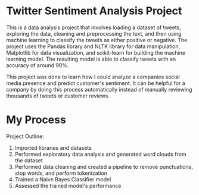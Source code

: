# Twitter Sentiment Analysis Project

This is a data analysis project that involves loading a dataset of tweets, exploring the data, cleaning and preprocessing the text, and then using machine learning to classify the tweets as either positive or negative. The project uses the Pandas library and NLTK library for data manipulation, Matplotlib for data visualization, and scikit-learn for building the machine learning model. The resulting model is able to classify tweets with an accuracy of around 90%.

This project was done to learn how I could analyze a companies social media presence and predict customer's sentiment. It can be helpful for a company by doing this process automatically instead of manually reviewing thousands of tweets or customer reviews. 

# My Process

Project Outline:
  1. Imported libraries and datasets
  2. Performed exploratory data analysis and generated word clouds from the dataset
  4. Performed data cleaning and created a pipeline to remove punctuations, stop words, and perform tokenization
  5. Trained a Naive Bayes Classifier model
  6. Assessed the trained model's performance


